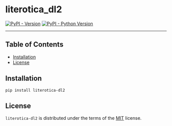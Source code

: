 # literotica_dl2

[![PyPI - Version](https://img.shields.io/pypi/v/literotica-dl2.svg)](https://pypi.org/project/literotica-dl2)
[![PyPI - Python Version](https://img.shields.io/pypi/pyversions/literotica-dl2.svg)](https://pypi.org/project/literotica-dl2)

-----

## Table of Contents

- [Installation](#installation)
- [License](#license)

## Installation

```console
pip install literotica-dl2
```

## License

`literotica-dl2` is distributed under the terms of the [MIT](https://spdx.org/licenses/MIT.html) license.
